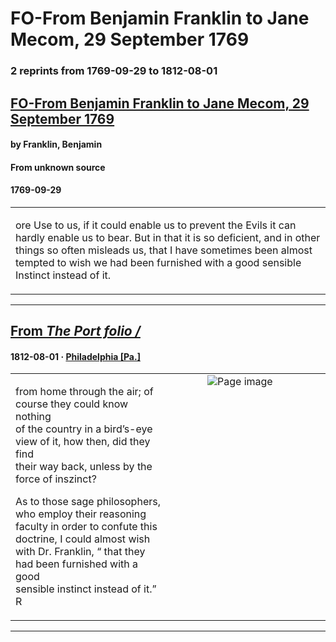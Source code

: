 
# FO-From Benjamin Franklin to Jane Mecom, 29 September 1769

### 2 reprints from 1769-09-29 to 1812-08-01

## [FO-From Benjamin Franklin to Jane Mecom, 29 September 1769](https://founders.archives.gov/documents/Franklin/01-16-02-0121)

#### by Franklin, Benjamin

#### From unknown source

#### 1769-09-29

<table style="width: 100%;"><tr><td style="width: 50%">

ore Use to us, if it could enable us to prevent the Evils it can hardly enable us to bear. But in that it is so deficient, and in other things so often misleads us, that I have sometimes been almost tempted to wish we had been furnished with a good sensible Instinct instead of it.
</td></tr></table>

---

## [From _The Port folio /_](https://archive.org/details/sim_port-folio_1812-08_8_2/page/n93/mode/1up?view=theater)

#### 1812-08-01 &middot; [Philadelphia [Pa.]](http://dbpedia.org/resource/Philadelphia)

<table style="width: 100%;"><tr><td style="width: 50%">

  
from home through the air; of course they could know nothing  
of the country in a bird’s-eye view of it, how then, did they find  
their way back, unless by the force of inszinct?  
  
As to those sage philosophers, who employ their reasoning  
faculty in order to confute this doctrine, I could almost wish  
with Dr. Franklin, “ that they had been furnished with a good  
sensible instinct instead of it.” R
</td><td style="width: 50%; max-height: 75%; margin: auto; display: block;">
<img alt="Page image" src="https://iiif.archive.org/iiif/sim_port-folio_1812-08_8_2&#0036;93/pct:23.364486,60.524451,65.829439,12.367116/600,/0/default.jpg"/>
</td>
</tr></table>

---

